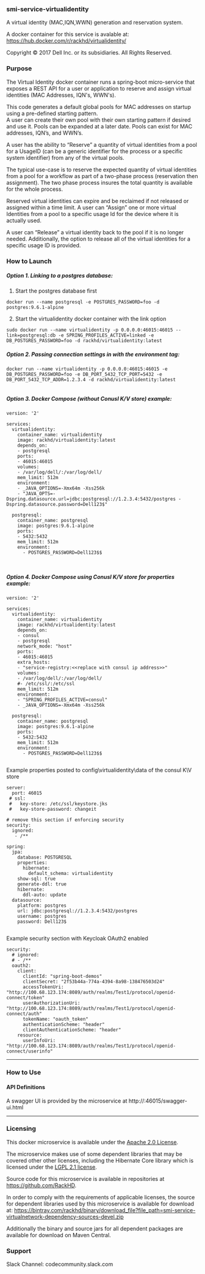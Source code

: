 ### smi-service-virtualidentity

A virtual identity (MAC,IQN,WWN) generation and reservation system.

A docker container for this service is avalable at:  https://hub.docker.com/r/rackhd/virtualidentity/

Copyright © 2017 Dell Inc. or its subsidiaries.  All Rights Reserved. 

### Purpose

The Virtual Identity docker container runs a spring-boot micro-service that exposes a REST API for a user or application to reserve and assign virtual identities (MAC Addresses, IQN's, WWN's).

This code generates a default global pools for MAC addresses on startup using a pre-defined starting pattern.   
A user can create their own pool with their own starting pattern if desired and use it.  Pools can be expanded at a later date.  Pools can exist for MAC addresses, IQN’s, and WWN’s.

A user has the ability to “Reserve” a quantity of virtual identities from a pool for a UsageID (can be a generic identifier for the process or a specific system identifier) from any of the virtual pools. 

The typical use-case is to reserve the expected quantity of virtual identities from a pool for a workflow as part of a two-phase process (reservation then assignment).  The two phase process insures the total quantity is available for the whole process.  

Reserved virtual identities can expire and be reclaimed if not released or assigned within a time limit.
A user can “Assign” one or more virtual Identities from a pool to a specific usage Id for the device where it is actually used.  

A user can “Release” a virtual identity back to the pool if it is no longer needed.  Additionally, the option to release all of the virtual identities for a specific usage ID is provided.

### How to Launch

##### Option 1. Linking to a postgres database:
1. Start the postgres database first
~~~
docker run --name postgresql -e POSTGRES_PASSWORD=foo -d postgres:9.6.1-alpine
~~~
2. Start the virtualidentity docker container with the link option
~~~
sudo docker run --name virtualidentity -p 0.0.0.0:46015:46015 --link=postgresql:db -e SPRING_PROFILES_ACTIVE=linked -e DB_POSTGRES_PASSWORD=foo -d rackhd/virtualidentity:latest
~~~

##### Option 2. Passing connection settings in with the environment tag:
~~~
docker run --name virtualidentity -p 0.0.0.0:46015:46015 -e DB_POSTGRES_PASSWORD=foo -e DB_PORT_5432_TCP_PORT=5432 -e DB_PORT_5432_TCP_ADDR=1.2.3.4 -d rackhd/virtualidentity:latest
~~~
~~~

~~~
##### Option 3. Docker Compose (without Conusl K/V store) example:
~~~
version: '2'

services:
  virtualidentity:
    container_name: virtualidentity
    image: rackhd/virtualidentity:latest
    depends_on:
    - postgresql
    ports:
    - 46015:46015
    volumes:
    - /var/log/dell/:/var/log/dell/
    mem_limit: 512m
    environment:
    - _JAVA_OPTIONS=-Xmx64m -Xss256k
    - "JAVA_OPTS=-Dspring.datasource.url=jdbc:postgresql://1.2.3.4:5432/postgres -Dspring.datasource.password=Dell123$"

  postgresql:
    container_name: postgresql
    image: postgres:9.6.1-alpine
    ports:
    - 5432:5432
    mem_limit: 512m
    environment:
      - POSTGRES_PASSWORD=Dell123$$
~~~
~~~
 
~~~
##### Option 4. Docker Compose using Conusl K/V store for properties example:
~~~
version: '2'

services:
  virtualidentity:
    container_name: virtualidentity
    image: rackhd/virtualidentity:latest
    depends_on:
    - consul
    - postgresql
    network_mode: "host"
    ports:
    - 46015:46015
    extra_hosts:
    - "service-registry:<<replace with consul ip address>>"
    volumes:
    - /var/log/dell/:/var/log/dell/
    #- /etc/ssl/:/etc/ssl
    mem_limit: 512m
    environment:
    - "SPRING_PROFILES_ACTIVE=consul"
    - _JAVA_OPTIONS=-Xmx64m -Xss256k

  postgresql:
    container_name: postgresql
    image: postgres:9.6.1-alpine
    ports:
    - 5432:5432
    mem_limit: 512m
    environment:
      - POSTGRES_PASSWORD=Dell123$$
~~~
~~~

~~~ 
Example properties posted to config\virtualidentity\data of the consul K\V store
~~~
server:
  port: 46015
 # ssl:
 #   key-store: /etc/ssl/keystore.jks
 #   key-store-password: changeit

# remove this section if enforcing security
security:
  ignored:
   - /**

spring:
  jpa:
    database: POSTGRESQL
    properties:
      hibernate:
        default_schema: virtualidentity
    show-sql: true
    generate-ddl: true
    hibernate:
      ddl-auto: update
  datasource:
    platform: postgres
    url: jdbc:postgresql://1.2.3.4:5432/postgres
    username: postgres
    password: Dell123$
~~~
~~~

~~~
Example security section with Keycloak OAuth2 enabled
~~~
security:
  # ignored:
  # - /**
  oauth2:
    client:
      clientId: "spring-boot-demos"
      clientSecret: "2f53b44a-774a-4394-8a98-138476503d24"
      accessTokenUri: "http://100.68.123.174:8089/auth/realms/Test1/protocol/openid-connect/token"
      userAuthorizationUri: "http://100.68.123.174:8089/auth/realms/Test1/protocol/openid-connect/auth"
      tokenName: "oauth_token"
      authenticationScheme: "header"
      clientAuthenticationScheme: "header"
    resource:
      userInfoUri: "http://100.68.123.174:8089/auth/realms/Test1/protocol/openid-connect/userinfo"
~~~

---

### How to Use


#### API Definitions

A swagger UI is provided by the microservice at http://<ip>:46015/swagger-ui.html

---

### Licensing
This docker microservice is available under the [Apache 2.0 License](http://www.apache.org/licenses/LICENSE-2.0.txt). 

The microservice makes use of some dependent libraries that may be covered other other licenses, including the Hibernate Core library which is licensed under the [LGPL 2.1 license](https://www.gnu.org/licenses/old-licenses/lgpl-2.1.txt).

Source code for this microservice is available in repositories at https://github.com/RackHD.  

In order to comply with the requirements of applicable licenses, the source for dependent libraries used by this microservice is available for download at:  https://bintray.com/rackhd/binary/download_file?file_path=smi-service-virtualnetwork-dependency-sources-devel.zip    

Additionally the binary and source jars for all dependent packages are available for download on Maven Central.

### Support
Slack Channel: codecommunity.slack.com
